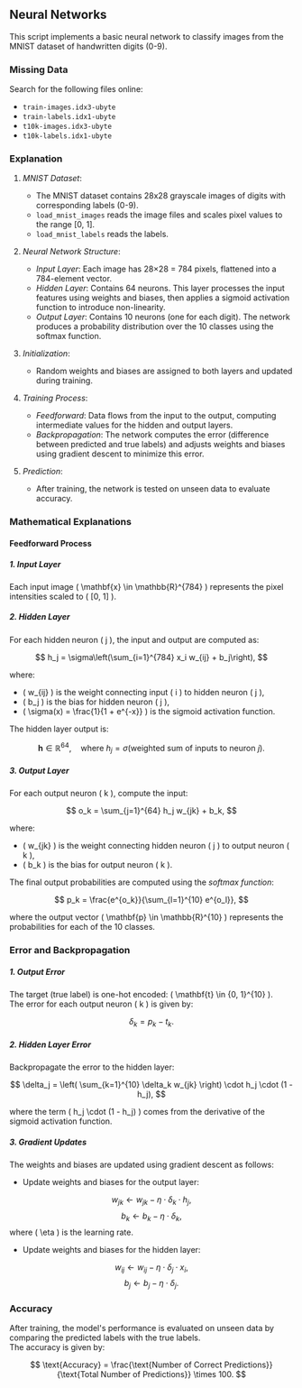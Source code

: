 
## Neural Networks

This script implements a basic neural network to classify images from the MNIST dataset of handwritten digits (0-9).

### Missing Data
Search for the following files online:
- `train-images.idx3-ubyte`
- `train-labels.idx1-ubyte`
- `t10k-images.idx3-ubyte`
- `t10k-labels.idx1-ubyte`

### Explanation

1. *MNIST Dataset*:
   - The MNIST dataset contains 28x28 grayscale images of digits with corresponding labels (0-9).
   - `load_mnist_images` reads the image files and scales pixel values to the range [0, 1].
   - `load_mnist_labels` reads the labels.

2. *Neural Network Structure*:
   - *Input Layer*: Each image has 28×28 = 784 pixels, flattened into a 784-element vector.
   - *Hidden Layer*: Contains 64 neurons. This layer processes the input features using weights and biases, then applies a sigmoid activation function to introduce non-linearity.
   - *Output Layer*: Contains 10 neurons (one for each digit). The network produces a probability distribution over the 10 classes using the softmax function.

3. *Initialization*:
   - Random weights and biases are assigned to both layers and updated during training.

4. *Training Process*:
   - *Feedforward*: Data flows from the input to the output, computing intermediate values for the hidden and output layers.
   - *Backpropagation*: The network computes the error (difference between predicted and true labels) and adjusts weights and biases using gradient descent to minimize this error.

5. *Prediction*:
   - After training, the network is tested on unseen data to evaluate accuracy.


### Mathematical Explanations

#### Feedforward Process

##### 1. Input Layer
Each input image \( \mathbf{x} \in \mathbb{R}^{784} \) represents the pixel intensities scaled to \( [0, 1] \).

##### 2. Hidden Layer
For each hidden neuron \( j \), the input and output are computed as:

$$
h_j = \sigma\left(\sum_{i=1}^{784} x_i w_{ij} + b_j\right),
$$

where:
- \( w_{ij} \) is the weight connecting input \( i \) to hidden neuron \( j \),
- \( b_j \) is the bias for hidden neuron \( j \),
- \( \sigma(x) = \frac{1}{1 + e^{-x}} \) is the sigmoid activation function.

The hidden layer output is:

$$
\mathbf{h} \in \mathbb{R}^{64}, \quad \text{where } h_j = \sigma(\text{weighted sum of inputs to neuron } j).
$$

##### 3. Output Layer
For each output neuron \( k \), compute the input:

$$
o_k = \sum_{j=1}^{64} h_j w_{jk} + b_k,
$$

where:
- \( w_{jk} \) is the weight connecting hidden neuron \( j \) to output neuron \( k \),
- \( b_k \) is the bias for output neuron \( k \).

The final output probabilities are computed using the *softmax function*:

$$
p_k = \frac{e^{o_k}}{\sum_{l=1}^{10} e^{o_l}},
$$

where the output vector \( \mathbf{p} \in \mathbb{R}^{10} \) represents the probabilities for each of the 10 classes.


### Error and Backpropagation

##### 1. Output Error
The target (true label) is one-hot encoded: \( \mathbf{t} \in \{0, 1\}^{10} \).  
The error for each output neuron \( k \) is given by:

$$
\delta_k = p_k - t_k.
$$

##### 2. Hidden Layer Error
Backpropagate the error to the hidden layer:

$$
\delta_j = \left( \sum_{k=1}^{10} \delta_k w_{jk} \right) \cdot h_j \cdot (1 - h_j),
$$

where the term \( h_j \cdot (1 - h_j) \) comes from the derivative of the sigmoid activation function.

##### 3. Gradient Updates
The weights and biases are updated using gradient descent as follows:

- Update weights and biases for the output layer:

$$
w_{jk} \gets w_{jk} - \eta \cdot \delta_k \cdot h_j,
$$
$$
b_k \gets b_k - \eta \cdot \delta_k,
$$
where \( \eta \) is the learning rate.
    
- Update weights and biases for the hidden layer:

$$
w_{ij} \gets w_{ij} - \eta \cdot \delta_j \cdot x_i,
$$
$$
b_j \gets b_j - \eta \cdot \delta_j.
$$



### Accuracy

After training, the model's performance is evaluated on unseen data by comparing the predicted labels with the true labels.  
The accuracy is given by:

$$
\text{Accuracy} = \frac{\text{Number of Correct Predictions}}{\text{Total Number of Predictions}} \times 100.
$$
